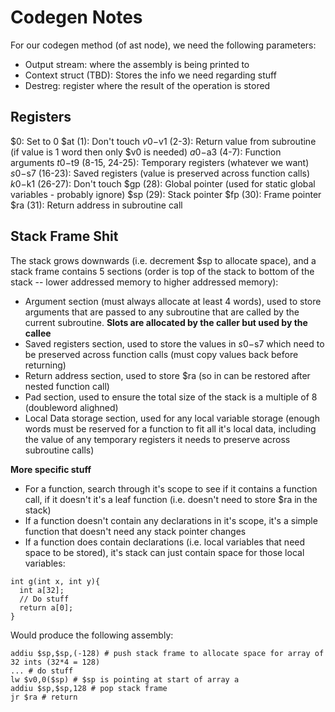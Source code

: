 Codegen Notes
=============
For our codegen method (of ast node), we need the following parameters:
- Output stream: where the assembly is being printed to
- Context struct (TBD): Stores the info we need regarding stuff
- Destreg: register where the result of the operation is stored


Registers
---------
$0: Set to 0
$at (1): Don't touch
$v0-$v1 (2-3): Return value from subroutine (if value is 1 word then only $v0 is needed)
$a0-$a3 (4-7): Function arguments
$t0-$t9 (8-15, 24-25): Temporary registers (whatever we want)
$s0-$s7 (16-23): Saved registers (value is preserved across function calls)
$k0-$k1 (26-27): Don't touch
$gp (28): Global pointer (used for static global variables - probably ignore)
$sp (29): Stack pointer
$fp (30): Frame pointer
$ra (31): Return address in subroutine call


Stack Frame Shit
----------------
The stack grows downwards (i.e. decrement $sp to allocate space), and a stack frame contains 5 sections (order is top of the stack to bottom of the stack -- lower addressed memory to higher addressed memory):
- Argument section (must always allocate at least 4 words), used to store arguments that are passed to any subroutine that are called by the current subroutine. **Slots are allocated by the caller but used by the callee**
- Saved registers section, used to store the values in $s0-$s7 which need to be preserved across function calls (must copy values back before returning)
- Return address section, used to store $ra (so in can be restored after nested function call)
- Pad section, used to ensure the total size of the stack is a multiple of 8 (doubleword alighned)
- Local Data storage section, used for any local variable storage (enough words must be reserved for a function to fit all it's local data, including the value of any temporary registers it needs to preserve across subroutine calls)

**More specific stuff**
- For a function, search through it's scope to see if it contains a function call, if it doesn't it's a leaf function (i.e. doesn't need to store $ra in the stack)
- If a function doesn't contain any declarations in it's scope, it's a simple function that doesn't need any stack pointer changes
- If a function does contain declarations (i.e. local variables that need space to be stored), it's stack can just contain space for those local variables:
```
int g(int x, int y){
  int a[32];
  // Do stuff
  return a[0];
}
```
Would produce the following assembly:
```
addiu $sp,$sp,(-128) # push stack frame to allocate space for array of 32 ints (32*4 = 128)
... # do stuff
lw $v0,0($sp) # $sp is pointing at start of array a
addiu $sp,$sp,128 # pop stack frame
jr $ra # return
```
